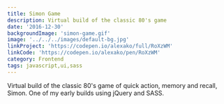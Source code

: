 ```yaml
---
title: Simon Game
description: Virtual build of the classic 80's game
date: '2016-12-30'
backgroundImage: 'simon-game.gif'
image: '../../../images/default-bg.jpg'
linkProject: 'https://codepen.io/alexako/full/RoXzWM'
linkCode: 'https://codepen.io/alexako/pen/RoXzWM'
category: Frontend
tags: javascript,ui,sass
---
```


Virtual build of the classic 80's game of quick action, memory and recall, Simon. One of my early builds using jQuery and SASS.
